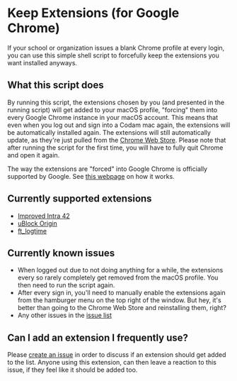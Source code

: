 # Keep Extensions (for Google Chrome)
If your school or organization issues a blank Chrome profile at every login, you can use this simple shell script to forcefully keep the extensions you want installed anyways.

## What this script does
By running this script, the extensions chosen by you (and presented in the running script) will get added to your macOS profile, "forcing" them into every Google Chrome instance in your macOS account. This means that even when you log out and sign into a Codam mac again, the extensions will be automatically installed again. The extensions will still automatically update, as they're just pulled from the [Chrome Web Store](https://chrome.google.com/webstore/category/extensions). Please note that after running the script for the first time, you will have to fully quit Chrome and open it again.

The way the extensions are "forced" into Google Chrome is officially supported by Google. See [this webpage](https://developer.chrome.com/docs/extensions/mv2/external_extensions/) on how it works.

## Currently supported extensions
- [Improved Intra 42](https://chrome.google.com/webstore/detail/hmflgigeigiejaogcgamkecmlibcpdgo)
- [uBlock Origin](https://chrome.google.com/webstore/detail/ublock-origin/cjpalhdlnbpafiamejdnhcphjbkeiagm)
- [ft_logtime](https://chrome.google.com/webstore/detail/ftlogtime/mnohnflacgkmhaocfhhmjeeciibiciep)

## Currently known issues
- When logged out due to not doing anything for a while, the extensions every so rarely completely get removed from the macOS profile. You then need to run the script again.
- After every sign in, you'll need to manually enable the extensions again from the hamburger menu on the top right of the window. But hey, it's better than going to the Chrome Web Store and reinstalling them, right?
- Any other issues in the [issue list](https://github.com/FreekBes/keep_extensions/issues)

## Can I add an extension I frequently use?
Please [create an issue](https://github.com/FreekBes/keep_extensions/issues/new) in order to discuss if an extension should get added to the list. Anyone using this extension, can then leave a reaction to this issue, if they feel like it should be added too.
